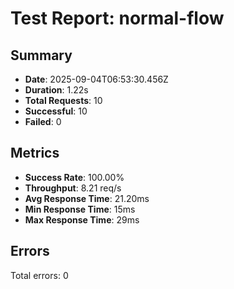 # Test Report: normal-flow

## Summary
- **Date**: 2025-09-04T06:53:30.456Z
- **Duration**: 1.22s
- **Total Requests**: 10
- **Successful**: 10
- **Failed**: 0

## Metrics
- **Success Rate**: 100.00%
- **Throughput**: 8.21 req/s
- **Avg Response Time**: 21.20ms
- **Min Response Time**: 15ms
- **Max Response Time**: 29ms

## Errors
Total errors: 0


